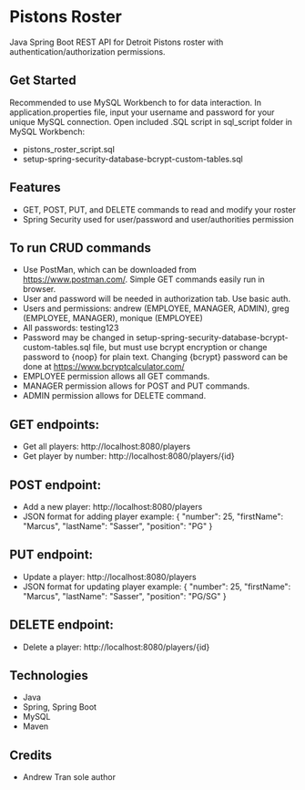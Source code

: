 # Pistons Roster
Java Spring Boot REST API for Detroit Pistons roster with authentication/authorization permissions.

## Get Started
Recommended to use MySQL Workbench to for data interaction.
In application.properties file, input your username and password for your unique MySQL connection.
Open included .SQL script in sql_script folder in MySQL Workbench:  
* pistons_roster_script.sql
* setup-spring-security-database-bcrypt-custom-tables.sql

## Features
* GET, POST, PUT, and DELETE commands to read and modify your roster
* Spring Security used for user/password and user/authorities permission

## To run CRUD commands 
* Use PostMan, which can be downloaded from https://www.postman.com/. Simple GET commands easily run in browser.
* User and password will be needed in authorization tab. Use basic auth. 
* Users and permissions: andrew (EMPLOYEE, MANAGER, ADMIN), greg (EMPLOYEE, MANAGER), monique (EMPLOYEE)
* All passwords: testing123
* Password may be changed in setup-spring-security-database-bcrypt-custom-tables.sql file, but must use bcrypt encryption or change password to {noop} for plain text. Changing {bcrypt} password can be done at https://www.bcryptcalculator.com/
* EMPLOYEE permission allows all GET commands.
* MANAGER permission allows for POST and PUT commands.
* ADMIN permission allows for DELETE command.

## GET endpoints:
* Get all players: http://localhost:8080/players
* Get player by number: http://localhost:8080/players/{id}

## POST endpoint:
* Add a new player: http://localhost:8080/players
* JSON format for adding player example: 
    {
      "number": 25,
      "firstName": "Marcus",
      "lastName": "Sasser",
      "position": "PG"
      }

## PUT endpoint:
* Update a player: http://localhost:8080/players
* JSON format for updating player example: 
    {
      "number": 25,
      "firstName": "Marcus",
      "lastName": "Sasser",
      "position": "PG/SG"
      }

## DELETE endpoint:
* Delete a player: http://localhost:8080/players/{id}

## Technologies
* Java
* Spring, Spring Boot
* MySQL
* Maven

## Credits
* Andrew Tran sole author
